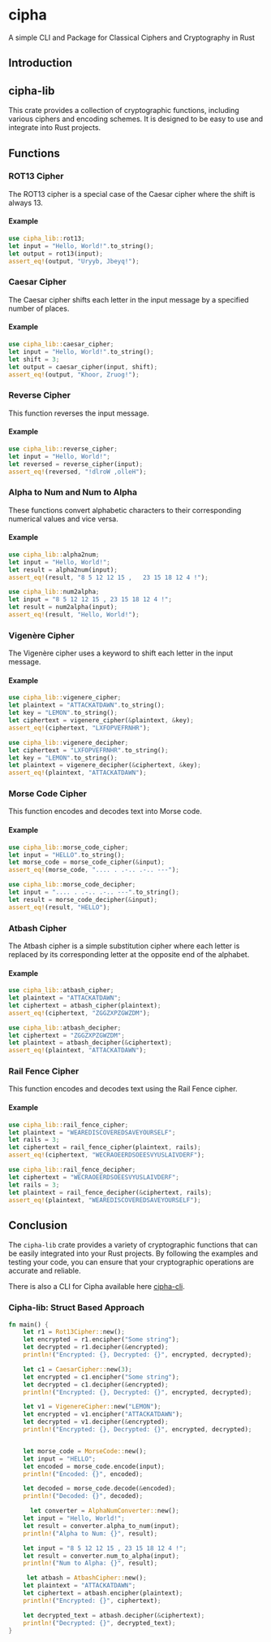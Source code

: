 # cipha
A simple CLI and Package for Classical Ciphers and Cryptography in Rust

## Introduction

## cipha-lib

This crate provides a collection of cryptographic functions, including various ciphers and encoding schemes. It is designed to be easy to use and integrate into Rust projects.

## Functions

### ROT13 Cipher
The ROT13 cipher is a special case of the Caesar cipher where the shift is always 13.

#### Example
```rust
use cipha_lib::rot13;
let input = "Hello, World!".to_string();
let output = rot13(input);
assert_eq!(output, "Uryyb, Jbeyq!");
```

### Caesar Cipher
The Caesar cipher shifts each letter in the input message by a specified number of places.

#### Example
```rust
use cipha_lib::caesar_cipher;
let input = "Hello, World!".to_string();
let shift = 3;
let output = caesar_cipher(input, shift);
assert_eq!(output, "Khoor, Zruog!");
```

### Reverse Cipher
This function reverses the input message.

#### Example
```rust
use cipha_lib::reverse_cipher;
let input = "Hello, World!";
let reversed = reverse_cipher(input);
assert_eq!(reversed, "!dlroW ,olleH");
```

### Alpha to Num and Num to Alpha
These functions convert alphabetic characters to their corresponding numerical values and vice versa.

#### Example
```rust
use cipha_lib::alpha2num;
let input = "Hello, World!";
let result = alpha2num(input);
assert_eq!(result, "8 5 12 12 15 ,   23 15 18 12 4 !");

use cipha_lib::num2alpha;
let input = "8 5 12 12 15 , 23 15 18 12 4 !";
let result = num2alpha(input);
assert_eq!(result, "Hello, World!");
```

### Vigenère Cipher
The Vigenère cipher uses a keyword to shift each letter in the input message.

#### Example
```rust
use cipha_lib::vigenere_cipher;
let plaintext = "ATTACKATDAWN".to_string();
let key = "LEMON".to_string();
let ciphertext = vigenere_cipher(&plaintext, &key);
assert_eq!(ciphertext, "LXFOPVEFRNHR");

use cipha_lib::vigenere_decipher;
let ciphertext = "LXFOPVEFRNHR".to_string();
let key = "LEMON".to_string();
let plaintext = vigenere_decipher(&ciphertext, &key);
assert_eq!(plaintext, "ATTACKATDAWN");
```

### Morse Code Cipher
This function encodes and decodes text into Morse code.

#### Example
```rust
use cipha_lib::morse_code_cipher;
let input = "HELLO".to_string();
let morse_code = morse_code_cipher(&input);
assert_eq!(morse_code, ".... . .-.. .-.. ---");

use cipha_lib::morse_code_decipher;
let input = ".... . .-.. .-.. ---".to_string();
let result = morse_code_decipher(&input);
assert_eq!(result, "HELLO");
```

### Atbash Cipher
The Atbash cipher is a simple substitution cipher where each letter is replaced by its corresponding letter at the opposite end of the alphabet.

#### Example
```rust
use cipha_lib::atbash_cipher;
let plaintext = "ATTACKATDAWN";
let ciphertext = atbash_cipher(plaintext);
assert_eq!(ciphertext, "ZGGZXPZGWZDM");

use cipha_lib::atbash_decipher;
let ciphertext = "ZGGZXPZGWZDM";
let plaintext = atbash_decipher(&ciphertext);
assert_eq!(plaintext, "ATTACKATDAWN");
```

### Rail Fence Cipher
This function encodes and decodes text using the Rail Fence cipher.

#### Example
```rust
use cipha_lib::rail_fence_cipher;
let plaintext = "WEAREDISCOVEREDSAVEYOURSELF";
let rails = 3;
let ciphertext = rail_fence_cipher(plaintext, rails);
assert_eq!(ciphertext, "WECRAOEERDSOEESVYUSLAIVDERF");

use cipha_lib::rail_fence_decipher;
let ciphertext = "WECRAOEERDSOEESVYUSLAIVDERF";
let rails = 3;
let plaintext = rail_fence_decipher(&ciphertext, rails);
assert_eq!(plaintext, "WEAREDISCOVEREDSAVEYOURSELF");
```


## Conclusion

The `cipha-lib` crate provides a variety of cryptographic functions that can be easily integrated into your Rust projects. By following the examples and testing your code, you can ensure that your cryptographic operations are accurate and reliable.




There is also a CLI for Cipha available here [cipha-cli](CLI.md).

### Cipha-lib: Struct Based Approach
```rust
fn main() {
    let r1 = Rot13Cipher::new();
    let encrypted = r1.encipher("Some string");
    let decrypted = r1.decipher(&encrypted);
    println!("Encrypted: {}, Decrypted: {}", encrypted, decrypted);

    let c1 = CaesarCipher::new(3);
    let encrypted = c1.encipher("Some string");
    let decrypted = c1.decipher(&encrypted);
    println!("Encrypted: {}, Decrypted: {}", encrypted, decrypted);

    let v1 = VigenereCipher::new("LEMON");
    let encrypted = v1.encipher("ATTACKATDAWN");
    let decrypted = v1.decipher(&encrypted);
    println!("Encrypted: {}, Decrypted: {}", encrypted, decrypted);


    let morse_code = MorseCode::new();
    let input = "HELLO";
    let encoded = morse_code.encode(input);
    println!("Encoded: {}", encoded);

    let decoded = morse_code.decode(&encoded);
    println!("Decoded: {}", decoded);

      let converter = AlphaNumConverter::new();
    let input = "Hello, World!";
    let result = converter.alpha_to_num(input);
    println!("Alpha to Num: {}", result);

    let input = "8 5 12 12 15 , 23 15 18 12 4 !";
    let result = converter.num_to_alpha(input);
    println!("Num to Alpha: {}", result);

     let atbash = AtbashCipher::new();
    let plaintext = "ATTACKATDAWN";
    let ciphertext = atbash.encipher(plaintext);
    println!("Encrypted: {}", ciphertext);

    let decrypted_text = atbash.decipher(&ciphertext);
    println!("Decrypted: {}", decrypted_text);
}




```
